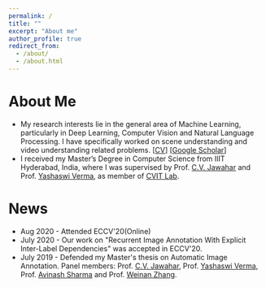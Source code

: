 ```yaml
---
permalink: /
title: ""
excerpt: "About me"
author_profile: true
redirect_from: 
  - /about/
  - /about.html
---
```


# About Me
* My research interests lie in the general area of Machine Learning, particularly in Deep Learning, Computer Vision and Natural Language Processing. I have specifically worked on scene understanding and video understanding related problems. [[CV](https://ayushidutta.github.io/files/Ayushi_Dutta_CV.pdf)] [[Google Scholar](https://scholar.google.com/citations?user=Y_ANudsAAAAJ&hl=en)]
* I received my Master’s Degree in Computer Science from IIIT Hyderabad, India, where I was supervised by Prof. [C.V. Jawahar](https://scholar.google.com/citations?user=U9dH-DoAAAAJ&hl=en) and Prof. [Yashaswi Verma](https://scholar.google.co.in/citations?user=xVdj0xUAAAAJ&hl=en), as member of [CVIT Lab](https://cvit.iiit.ac.in).

# News
* Aug 2020 - Attended ECCV'20(Online)
* July 2020 - Our work on "Recurrent Image Annotation With Explicit Inter-Label Dependencies" was accepted in ECCV'20.
* July 2019 - Defended my Master's thesis on Automatic Image Annotation. Panel members: Prof. [C.V. Jawahar](https://scholar.google.com/citations?user=U9dH-DoAAAAJ&hl=en), Prof. [Yashaswi Verma](https://scholar.google.co.in/citations?user=xVdj0xUAAAAJ&hl=en), Prof. [Avinash Sharma](https://scholar.google.com/citations?user=4ladtC0AAAAJ&hl=en) and Prof. [Weinan Zhang](http://wnzhang.net/).
